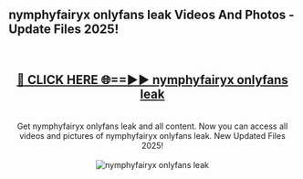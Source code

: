<h2>nymphyfairyx onlyfans leak Videos And Photos - Update Files 2025!</h2>
<br>
<div align="center">
<h2><a href="https://top-ai-tools.click/QrbHav" rel="nofollow">🔴 CLICK HERE 🌐==►► nymphyfairyx onlyfans leak</a></h2>
<br>
Get nymphyfairyx onlyfans leak and all content. Now you can access all videos and pictures of nymphyfairyx onlyfans leak. New Updated Files 2025!
<br>
<br>
<a href="https://top-ai-tools.click/QrbHav" rel="nofollow" data-target="animated-image.originalLink"><img src="https://i.ibb.co.com/WyWwxjT/player-gif2.gif" alt="nymphyfairyx onlyfans leak" style="max-width: 100%; display: inline-block;" data-target="animated-image.originalImage"></a>
</div>
<br>